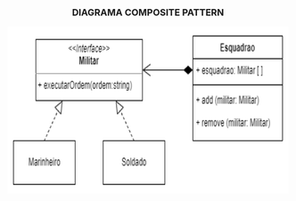 <h3 align="center">DIAGRAMA COMPOSITE PATTERN</h3>
<p align="center">
<img src="https://github.com/DanielaMeirelles/Bertoti/blob/main/Engenharia%203/Composite/pattern/Composite.drawio.png" width="700" height="300" align="center"/>
</p>
